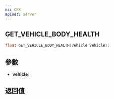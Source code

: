 ```yaml
---
ns: CFX
apiset: server
---
```

## GET_VEHICLE_BODY_HEALTH

```c
float GET_VEHICLE_BODY_HEALTH(Vehicle vehicle);
```


## 參數
* **vehicle**: 

## 返回值

